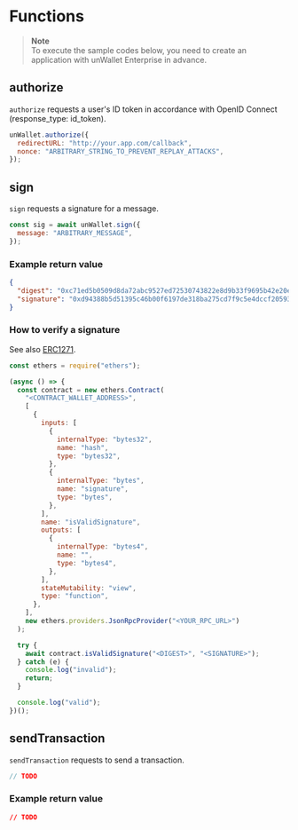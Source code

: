 # Functions

> **Note**\
> To execute the sample codes below, you need to create an application with unWallet Enterprise in advance.

## authorize

`authorize` requests a user's ID token in accordance with OpenID Connect (response_type: id_token).

```js
unWallet.authorize({
  redirectURL: "http://your.app.com/callback",
  nonce: "ARBITRARY_STRING_TO_PREVENT_REPLAY_ATTACKS",
});
```

## sign

`sign` requests a signature for a message.

```js
const sig = await unWallet.sign({
  message: "ARBITRARY_MESSAGE",
});
```

### Example return value

```json
{
  "digest": "0xc71ed5b0509d8da72abc9527ed72530743822e8d9b33f9695b42e20ece78c09b",
  "signature": "0xd94388b5d51395c46b00f6197de318ba275cd7f9c5e4dccf2059373a4b41b3975403852e2587f262375e6d2b3318380dcd95535ecebec7e8c7ebbbefdcf22a371b"
}
```

### How to verify a signature

See also [ERC1271](https://eips.ethereum.org/EIPS/eip-1271).

```js
const ethers = require("ethers");

(async () => {
  const contract = new ethers.Contract(
    "<CONTRACT_WALLET_ADDRESS>",
    [
      {
        inputs: [
          {
            internalType: "bytes32",
            name: "hash",
            type: "bytes32",
          },
          {
            internalType: "bytes",
            name: "signature",
            type: "bytes",
          },
        ],
        name: "isValidSignature",
        outputs: [
          {
            internalType: "bytes4",
            name: "",
            type: "bytes4",
          },
        ],
        stateMutability: "view",
        type: "function",
      },
    ],
    new ethers.providers.JsonRpcProvider("<YOUR_RPC_URL>")
  );

  try {
    await contract.isValidSignature("<DIGEST>", "<SIGNATURE>");
  } catch (e) {
    console.log("invalid");
    return;
  }

  console.log("valid");
})();
```

## sendTransaction

`sendTransaction` requests to send a transaction.

```js
// TODO
```

### Example return value

```json
// TODO
```
